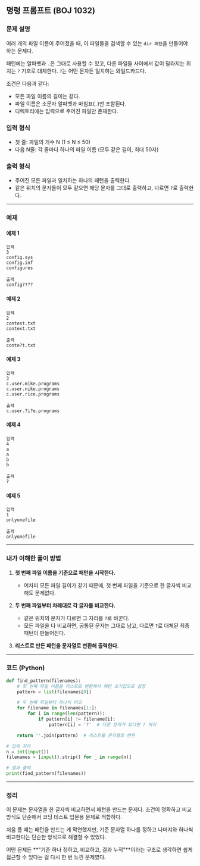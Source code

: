 ## 명령 프롬프트 (BOJ 1032)

### 문제 설명

여러 개의 파일 이름이 주어졌을 때, 이 파일들을 검색할 수 있는 `dir 패턴`을 만들어야 하는 문제다. 

패턴에는 알파벳과 `.`은 그대로 사용할 수 있고, 다른 파일들 사이에서 값이 달라지는 위치는 `?` 기호로 대체한다. `?`는 어떤 문자든 일치하는 와일드카드다.

조건은 다음과 같다:
- 모든 파일 이름의 길이는 같다.
- 파일 이름은 소문자 알파벳과 마침표(`.`)만 포함된다.
- 디렉토리에는 입력으로 주어진 파일만 존재한다.

### 입력 형식
- 첫 줄: 파일의 개수 N (1 ≤ N ≤ 50)
- 다음 N줄: 각 줄마다 하나의 파일 이름 (모두 같은 길이, 최대 50자)

### 출력 형식
- 주어진 모든 파일과 일치하는 하나의 패턴을 출력한다.
- 같은 위치의 문자들이 모두 같으면 해당 문자를 그대로 출력하고, 다르면 `?`로 출력한다.

---

### 예제

#### 예제 1
```
입력
3
config.sys
config.inf
configures

출력
config????
```

#### 예제 2
```
입력
2
contest.txt
context.txt

출력
conte?t.txt
```

#### 예제 3
```
입력
3
c.user.mike.programs
c.user.nike.programs
c.user.rice.programs

출력
c.user.?i?e.programs
```

#### 예제 4
```
입력
4
a
a
b
b

출력
?
```

#### 예제 5
```
입력
1
onlyonefile

출력
onlyonefile
```

---

### 내가 이해한 풀이 방법

1. **첫 번째 파일 이름을 기준으로 패턴을 시작한다.**
   - 어차피 모든 파일 길이가 같기 때문에, 첫 번째 파일을 기준으로 한 글자씩 비교해도 문제없다.

2. **두 번째 파일부터 차례대로 각 글자를 비교한다.**
   - 같은 위치의 문자가 다르면 그 자리를 `?`로 바꾼다.
   - 모든 파일을 다 비교하면, 공통된 문자는 그대로 남고, 다르면 `?`로 대체된 최종 패턴이 만들어진다.

3. **리스트로 만든 패턴을 문자열로 변환해 출력한다.**

---

### 코드 (Python)

```python
def find_pattern(filenames):
    # 첫 번째 파일 이름을 리스트로 변환해서 패턴 초기값으로 설정
    pattern = list(filenames[0])

    # 두 번째 파일부터 하나씩 비교
    for filename in filenames[1:]:
        for i in range(len(pattern)):
            if pattern[i] != filename[i]:
                pattern[i] = '?'  # 다른 문자가 있다면 ? 처리

    return ''.join(pattern)  # 리스트를 문자열로 변환

# 입력 처리
n = int(input())
filenames = [input().strip() for _ in range(n)]

# 결과 출력
print(find_pattern(filenames))
```

---

### 정리

이 문제는 문자열을 한 글자씩 비교하면서 패턴을 만드는 문제다. 조건이 명확하고 비교 방식도 단순해서 코딩 테스트 입문용 문제로 적합하다.

처음 풀 때는 패턴을 만드는 게 막연했지만, 기준 문자열 하나를 정하고 나머지와 하나씩 비교한다는 단순한 방식으로 해결할 수 있었다.

어떤 문제든 **"기준 하나 정하고, 비교하고, 결과 누적"**이라는 구조로 생각하면 쉽게 접근할 수 있다는 걸 다시 한 번 느낀 문제였다.

